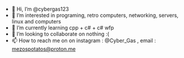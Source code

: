 - 👋 Hi, I’m @cybergas123
- 👀 I’m interested in programing, retro computers, networking, servers, linux and computers
- 🌱 I’m currently learning cpp + c# + c# wfp
- 💞️ I’m looking to collaborate on nothing :(
- 📫 How to reach me on on instagram : @Cyber_Gas , email : mezospotatos@proton.me
<!---
cybergas123/cybergas123 is a ✨ special ✨ repository because its `README.md` (this file) appears on your GitHub profile.
You can click the Preview link to take a look at your changes.
--->
